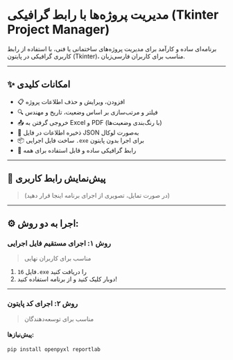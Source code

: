# مدیریت پروژه‌ها با رابط گرافیکی (Tkinter Project Manager)

برنامه‌ای ساده و کارآمد برای مدیریت پروژه‌های ساختمانی یا فنی، با استفاده از رابط کاربری گرافیکی در پایتون (Tkinter)، مناسب برای کاربران فارسی‌زبان.

---

## ✨ امکانات کلیدی

- 📋 افزودن، ویرایش و حذف اطلاعات پروژه
- 🔍 فیلتر و مرتب‌سازی بر اساس وضعیت، تاریخ و مهندس
- 📤 خروجی گرفتن به Excel و PDF (با رنگ‌بندی وضعیت‌ها)
- 💾 ذخیره اطلاعات در فایل JSON به‌صورت لوکال
- 📦 ساخت فایل اجرایی `.exe` برای اجرا بدون پایتون
- 🎨 رابط گرافیکی ساده و قابل استفاده برای همه

---

## 📸 پیش‌نمایش رابط کاربری

> (در صورت تمایل، تصویری از اجرای برنامه اینجا قرار دهید)

---

## ⚙️ اجرا به دو روش:

### روش ۱: اجرای مستقیم فایل اجرایی

> مناسب برای کاربران نهایی

1. فایل `16.exe` را دریافت کنید
2. دوبار کلیک کنید و از برنامه استفاده کنید!

---

### روش ۲: اجرای کد پایتون

> مناسب برای توسعه‌دهندگان

#### پیش‌نیازها:

```bash
pip install openpyxl reportlab
